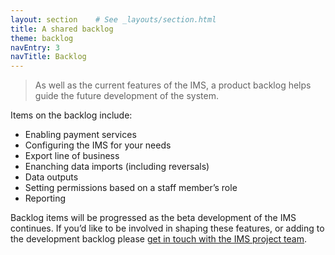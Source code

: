 ```yaml
---
layout: section    # See _layouts/section.html
title: A shared backlog
theme: backlog
navEntry: 3
navTitle: Backlog
---
```


> As well as the current features of the IMS, a product backlog helps guide the future development of the system. 

Items on the backlog include:

* Enabling payment services
* Configuring the IMS for your needs
* Export line of business
* Enanching data imports (including reversals)
* Data outputs 
* Setting permissions based on a staff member’s role
* Reporting 

Backlog items will be progressed as the beta development of the IMS continues. If you’d like to be involved in shaping these features, or adding to the development backlog please [get in touch with the IMS project team](/contact).
